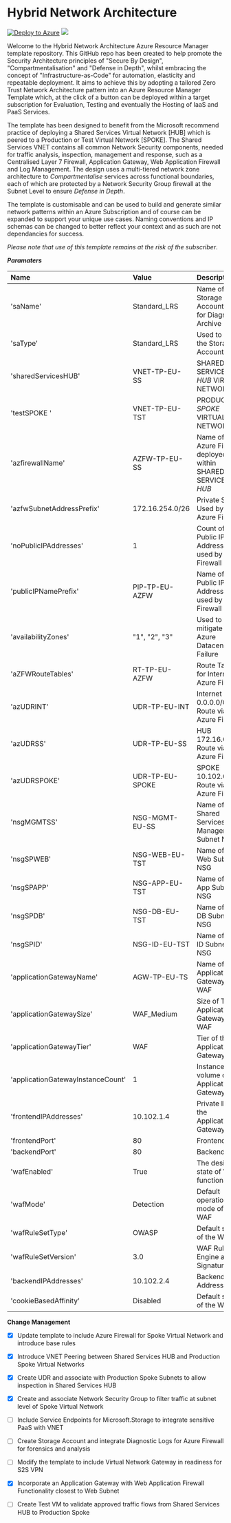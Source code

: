 # Hybrid Network Architecture

[![Deploy to Azure](https://azuredeploy.net/deploybutton.png)](https://azuredeploy.net/) <a href="http://armviz.io/#/?load=https://raw.githubusercontent.com/DarrenMayes/HybridNetworkArchitecture/master/azuredeploy.json" target="_blank">
  <img src="http://armviz.io/visualizebutton.png"/>
</a>

Welcome to the Hybrid Network Architecture Azure Resource Manager template repository. This GitHub repo has been created to help promote the Security Architecture principles of "Secure By Design", "Compartmentalisation" and "Defense in Depth", whilst embracing the concept of "Infrastructure-as-Code" for automation, elasticity and repeatable deployment. It aims to achieve this by adopting a tailored Zero Trust Network Architecture pattern into an Azure Resource Manager Template which, at the click of a button can be deployed within a target subscription for Evaluation, Testing and eventually the Hosting of IaaS and PaaS Services. 

The template has been designed to benefit from the Microsoft recommend practice of deploying a Shared Services Virtual Network [HUB] which is peered to a Production or Test Virtual Network [SPOKE]. The Shared Services VNET contains all common Network Security components, needed for traffic analysis, inspection, management and response, such as a Centralised Layer 7 Firewall, Application Gateway, Web Application Firewall and Log Management. The design uses a multi-tiered network zone architecture to *Compartmentalise* services across functional boundaries, each of which are protected by a Network Security Group firewall at the Subnet Level to ensure *Defense in Depth*. 

The template is customisable and can be used to build and generate similar network patterns within an Azure Subscription and of course can be expanded to support your unique use cases. Naming conventions and IP schemas can be changed to better reflect your context and as such are not dependancies for success. 

*Please note that use of this template remains at the risk of the subscriber*. 

***Paramaters***

|Name                                   |Value                    |Description                                                      |
|:---                                   |:---                     |:---                                                             |
|'saName'                               |Standard_LRS             |Name of the Storage Account used for Diagnostic Archive          |
|'saType'                               |Standard_LRS             |Used to define the Storage Account Type                          |
|'sharedServicesHUB'                    |VNET-TP-EU-SS            |SHARED SERVICES *HUB* VIRTUAL NETWORK                            |
|'testSPOKE        '                    |VNET-TP-EU-TST           |PRODUCTION *SPOKE* VIRTUAL NETWORK                               |
|'azfirewallName'                       |AZFW-TP-EU-SS            |Name of the Azure Firewall deployed within SHARED SERVICES *HUB* |
|'azfwSubnetAddressPrefix'              |172.16.254.0/26          |Private Subnet Used by the Azure Firewall                        |
|'noPublicIPAddresses'                  |1                        |Count of Public IP Addressess used by Azure Firewall             |
|'publicIPNamePrefix'                   |PIP-TP-EU-AZFW           |Name of the Public IP Addressess used by Azure Firewall          |  
|'availabilityZones'                    |"1", "2", "3"            |Used to mitigate risk of Azure Datacenter Failure                |
|'aZFWRouteTables'                      |RT-TP-EU-AZFW            |Route Table for Internet  via Azure Firewall                     |
|'azUDRINT'                             |UDR-TP-EU-INT            |Internet 0.0.0.0/0 Route via Azure Firewall                      |
|'azUDRSS'                              |UDR-TP-EU-SS             |HUB 172.16.0.0/16 Route via Azure Firewall                       |                                     
|'azUDRSPOKE'                           |UDR-TP-EU-SPOKE          |SPOKE 10.102.0.0/16 Route via Azure Firewall                     |                                                                               
|'nsgMGMTSS'                            |NSG-MGMT-EU-SS           |Name of Shared Services Management Subnet NSG                    |                                      
|'nsgSPWEB'                             |NSG-WEB-EU-TST           |Name of TEST Web Subnet NSG                                      | 
|'nsgSPAPP'                             |NSG-APP-EU-TST           |Name of TEST App Subnet NSG                                      |                               
|'nsgSPDB'                              |NSG-DB-EU-TST            |Name of TEST DB Subnet NSG                                       |                                
|'nsgSPID'                              |NSG-ID-EU-TST            |Name of TEST ID Subnet NSG                                       |                               
|'applicationGatewayName'               |AGW-TP-EU-TS             |Name of TEST Application Gateway with WAF                        |
|'applicationGatewaySize'               |WAF_Medium               |Size of TEST Application Gateway with WAF                        |
|'applicationGatewayTier'               |WAF                      |Tier of the Application Gateway                                  |
|'applicationGatewayInstanceCount'      |1                        |Instance volume of the Application Gateway                       |
|'frontendIPAddresses'                  |10.102.1.4               |Private IP of the Application Gateway                            |
|'frontendPort'                         |80                       |Frontend Port                                                    |
|'backendPort'                          |80                       |Backend Port                                                     |
|'wafEnabled'                           |True                     |The desired state of WAF functionality                           |
|'wafMode'                              |Detection                |Default operational mode of the WAF                              |                              
|'wafRuleSetType'                       |OWASP                    |Default state of the WAF                                         | 
|'wafRuleSetVersion'                    |3.0                      |WAF Ruleset Engine and Signatures                                | 
|'backendIPAddresses'                   |10.102.2.4               |Backend IP Address Pool                                          |       
|'cookieBasedAffinity'                  |Disabled                 |Default state of the WAF                                         |



**Change Management**
- [x] Update template to include Azure Firewall for Spoke Virtual Network and introduce base rules
- [x] Introduce VNET Peering between Shared Services HUB and Production Spoke Virtual Networks
- [x] Create UDR and associate with Production Spoke Subnets to allow inspection in Shared Services HUB
- [x] Create and associate Network Security Group to filter traffic at subnet level of Spoke Virtual Network
- [ ] Include Service Endpoints for Microsoft.Storage to integrate sensitive PaaS with VNET
- [ ] Create Storage Account and integrate Diagnostic Logs for Azure Firewall for forensics and analysis
- [ ] Modify the template to include Virtual Network Gateway in readiness for S2S VPN
- [x] Incorporate an Application Gateway with Web Application Firewall Functionality closest to Web Subnet
- [ ] Create Test VM to validate approved traffic flows from Shared Services HUB to Production Spoke

